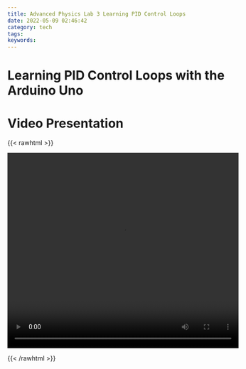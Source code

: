 ```yaml
---
title: Advanced Physics Lab 3 Learning PID Control Loops
date: 2022-05-09 02:46:42
category: tech
tags:
keywords:
---
```



# Learning PID Control Loops with the Arduino Uno



# Video Presentation

{{< rawhtml >}}

<video width="520" height="440" controls>
  <source src="Final.mp4" type="video/mp4">
  Your browser does not support the video tag.
</video>

{{< /rawhtml >}}

